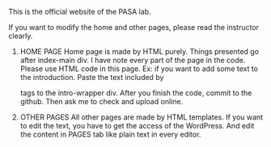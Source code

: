 This is the official website of the PASA lab.

If you want to modify the home and other pages, please read the instructor clearly.

1. HOME PAGE
Home page is made by HTML purely. Things presented go after index-main div. I have note every part of the page in the code. Please use HTML code in this page. Ex: if you want to add some text to the introduction. Paste the text included by <p> tags to the intro-wrapper div.
After you finish the code, commit to the github. Then ask me to check and upload online.

2. OTHER PAGES
All other pages are made by HTML templates. If you want to edit the text, you have to get the access of the WordPress. And edit the content in PAGES tab like plain text in every editor.
